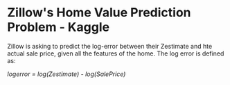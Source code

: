 # Zillow's Home Value Prediction Problem - Kaggle

Zillow is asking to predict the log-error between their Zestimate and hte actual sale price, given all the features of the home. The log error is defined as:

  *logerror = log(Zestimate) - log(SalePrice)*
